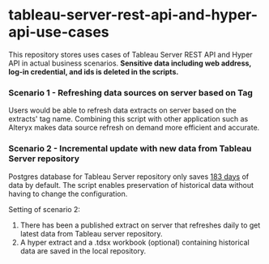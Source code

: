 # tableau-server-rest-api-and-hyper-api-use-cases
This repository stores uses cases of Tableau Server REST API and Hyper API in actual business scenarios.
**Sensitive data including web address, log-in credential, and ids is deleted in the scripts.**

### Scenario 1 - Refreshing data sources on server based on Tag
Users would be able to refresh data extracts on server based on the extracts' tag name. Combining this script with other application such as Alteryx makes data source refresh on demand more efficient and accurate. 

### Scenario 2 - Incremental update with new data from Tableau Server repository
Postgres database for Tableau Server repository only saves [183 days](https://help.tableau.com/current/server/en-us/adminview_postgres.htm?_gl=1*1fvhps6*_ga*MTk4Mjk2OTkyMy4xNjE0Njk4Mjgw*_ga_8YLN0SNXVS*MTYyMjcyOTg4Ny45Ny4xLjE2MjI3MzAxNzkuMA..) of data by default. The script enables preservation of historical data without having to change the configuration. 

Setting of scenario 2: 
1. There has been a published extract on server that refreshes daily to get latest data from Tableau server repository.
2. A hyper extract and a .tdsx workbook (optional) containing historical data are saved in the local repository.
